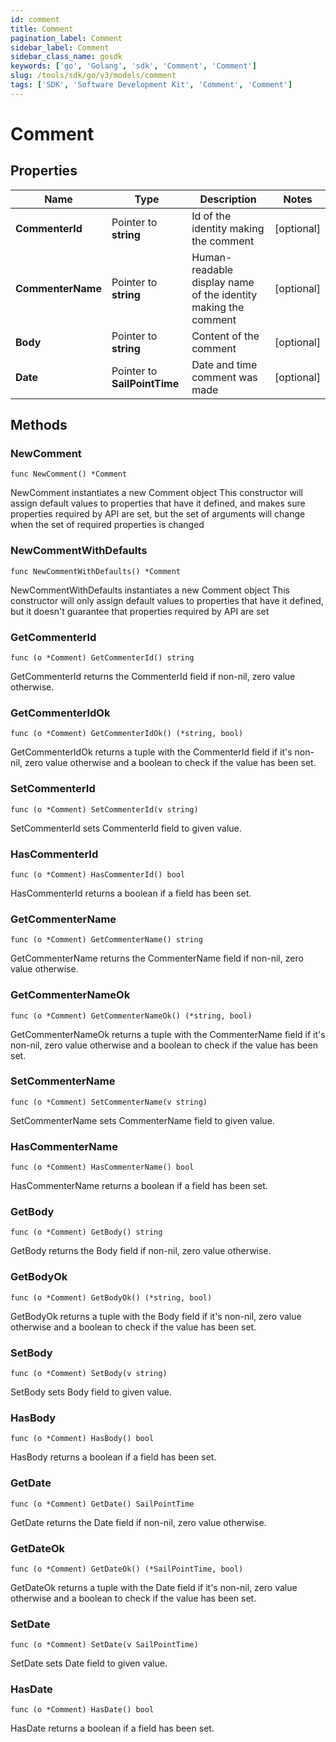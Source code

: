 ```yaml
---
id: comment
title: Comment
pagination_label: Comment
sidebar_label: Comment
sidebar_class_name: gosdk
keywords: ['go', 'Golang', 'sdk', 'Comment', 'Comment']
slug: /tools/sdk/go/v3/models/comment
tags: ['SDK', 'Software Development Kit', 'Comment', 'Comment']
---
```


# Comment

## Properties

| Name | Type | Description | Notes |
| --- | --- | --- | --- |
| **CommenterId** | Pointer to **string** | Id of the identity making the comment | [optional] |
| **CommenterName** | Pointer to **string** | Human-readable display name of the identity making the comment | [optional] |
| **Body** | Pointer to **string** | Content of the comment | [optional] |
| **Date** | Pointer to **SailPointTime** | Date and time comment was made | [optional] |

## Methods

### NewComment

`func NewComment() *Comment`

NewComment instantiates a new Comment object This constructor will assign default values to properties that have it defined, and makes sure properties required by API are set, but the set of arguments will change when the set of required properties is changed

### NewCommentWithDefaults

`func NewCommentWithDefaults() *Comment`

NewCommentWithDefaults instantiates a new Comment object This constructor will only assign default values to properties that have it defined, but it doesn't guarantee that properties required by API are set

### GetCommenterId

`func (o *Comment) GetCommenterId() string`

GetCommenterId returns the CommenterId field if non-nil, zero value otherwise.

### GetCommenterIdOk

`func (o *Comment) GetCommenterIdOk() (*string, bool)`

GetCommenterIdOk returns a tuple with the CommenterId field if it's non-nil, zero value otherwise and a boolean to check if the value has been set.

### SetCommenterId

`func (o *Comment) SetCommenterId(v string)`

SetCommenterId sets CommenterId field to given value.

### HasCommenterId

`func (o *Comment) HasCommenterId() bool`

HasCommenterId returns a boolean if a field has been set.

### GetCommenterName

`func (o *Comment) GetCommenterName() string`

GetCommenterName returns the CommenterName field if non-nil, zero value otherwise.

### GetCommenterNameOk

`func (o *Comment) GetCommenterNameOk() (*string, bool)`

GetCommenterNameOk returns a tuple with the CommenterName field if it's non-nil, zero value otherwise and a boolean to check if the value has been set.

### SetCommenterName

`func (o *Comment) SetCommenterName(v string)`

SetCommenterName sets CommenterName field to given value.

### HasCommenterName

`func (o *Comment) HasCommenterName() bool`

HasCommenterName returns a boolean if a field has been set.

### GetBody

`func (o *Comment) GetBody() string`

GetBody returns the Body field if non-nil, zero value otherwise.

### GetBodyOk

`func (o *Comment) GetBodyOk() (*string, bool)`

GetBodyOk returns a tuple with the Body field if it's non-nil, zero value otherwise and a boolean to check if the value has been set.

### SetBody

`func (o *Comment) SetBody(v string)`

SetBody sets Body field to given value.

### HasBody

`func (o *Comment) HasBody() bool`

HasBody returns a boolean if a field has been set.

### GetDate

`func (o *Comment) GetDate() SailPointTime`

GetDate returns the Date field if non-nil, zero value otherwise.

### GetDateOk

`func (o *Comment) GetDateOk() (*SailPointTime, bool)`

GetDateOk returns a tuple with the Date field if it's non-nil, zero value otherwise and a boolean to check if the value has been set.

### SetDate

`func (o *Comment) SetDate(v SailPointTime)`

SetDate sets Date field to given value.

### HasDate

`func (o *Comment) HasDate() bool`

HasDate returns a boolean if a field has been set.
